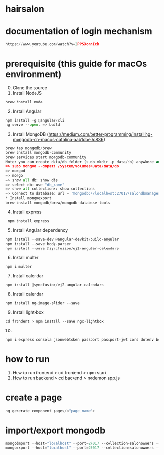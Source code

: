 # hairsalon
# documentation of login mechanism 
```python 
https://www.youtube.com/watch?v=2PPSXonhIck
```
# prerequisite (this guide for macOs environment)
0. Clone the source 
1. Install NodeJS
```python
brew install node
```
2. Install Angular
```python
npm install -g @angular/cli
ng serve --open. => build
```
3. Install MongoDB (https://medium.com/better-programming/installing-mongodb-on-macos-catalina-aab1cbe0c836)
```python
brew tap mongodb/brew
brew install mongodb-community
brew services start mongodb-community 
Note: you can create data/db folder (sudo mkdir -p data/db) anywhere and don't forget to add the path using the command below 
=> sudo mongod --dbpath /System/Volumes/Data/data/db
=> mongod
=> mongo
=> show all db: show dbs
=> select db: use "db_name"
=> show all collections: show collections
=> Connect to database: url = 'mongodb://localhost:27017/salondbmanager'
* Install mongoexport
brew install mongodb/brew/mongodb-database-tools
```

4. Install express
```python
 npm install express
 ```
5. Install Angular dependency 
```python
npm install --save-dev @angular-devkit/build-angular
npm install --save body-parser
npm install --save @syncfusion/ej2-angular-calendars
```
6. Install multer
```python
npm i multer
```
7. Install calendar
```python
npm install @syncfusion/ej2-angular-calendars
```
8. Install calendar
```python
npm install ng-image-slider --save
```
9. Install light-box
```python
cd frondent > npm install --save ngx-lightbox
```
10. 
```python
npm i express consola jsonwebtoken passport passport-jwt cors dotenv bcryptjs
```
# how to run
1. How to run frontend > cd frontend > npm start
2. How to run backend > cd backend > nodemon app.js
# create a page
```python
ng generate component pages/<"page_name">
```
# import/export mongodb
```python
mongoimport --host="localhost" --port=27017 --collection=salonowners --db=salondbmanager --file=salonowners.json
mongoexport --host="localhost" --port=27017 --collection=salonowners --db=salondbmanager --out=salonowners.json
```
